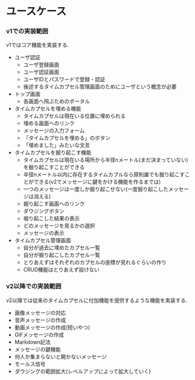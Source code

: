 # ユースケース

### v1での実装範囲
v1ではコア機能を実装する.

- ユーザ認証
    - ユーザ登録画面
    - ユーザ認証画面
    - ユーザIDとパスワードで登録・認証
    - 後述するタイムカプセル管理画面のためにユーザという概念が必要
- トップ画面
    - 各画面へ飛ぶためのポータル
- タイムカプセルを埋める機能
    - タイムカプセルは現在いる位置に埋められる
    - 埋める画面へのリンク
    - メッセージの入力フォーム
    - 「タイムカプセルを埋める」のボタン
    - 「埋めました」みたいな文言
- タイムカプセルを掘り起こす機能
    - タイムカプセルは現在いる場所から半径nメートル(まだ決まっていない)を掘り起こすことができる
    - 半径nメートル以内に存在するタイムカプルなら原則誰でも掘り起こすことができる(v2でメッセージに鍵をかける機能を作るまでは)
    - 一つのメッセージは一度しか掘り起こせない(一度掘り起こしたメッセージは消える)
    - 掘り起こす画面へのリンク
    - ダウジングボタン
    - 堀り起こした結果の表示
    - どのメッセージを見るかの選択
    - メッセージの表示
- タイムカプセル管理画面
    - 自分が過去に埋めたカプセル一覧
    - 自分が掘り起こしたカプセル一覧
    - とりあえずはそれぞれのカプセルの座標が見れるぐらいの作り
    - CRUD機能はとりあえず設けない

### v2以降での実装範囲
v2以降では従来のタイムカプセルに付加機能を提供するような機能を実装する.

- 画像メッセージの対応
- 音声メッセージの作成
- 動画メッセージの作成(短いやつ)
- GIFメッセージの作成
- Markdown記法
- メッセージの鍵機能
- 何人か集まらないと開かないメッセージ
- モールス信号
- ダウジングの範囲拡大(レベルアップによって拡大していく)